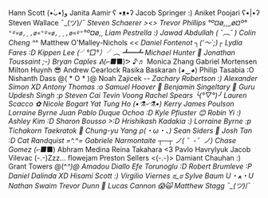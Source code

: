 Hann Scott (•̀ᴗ•́)و
Janita Aamir ʕ •ᴥ•ʔ
Jacob Springer :)
Aniket Poojari ʕ•|•ʔ
Steven Wallace ¯\_(ツ)_/¯ 
Steven Schaerer ><>
Trevor Phillips °º¤ø,¸¸,ø¤º°`°º¤ø,¸,ø¤°º¤ø,¸¸,ø¤º°`°º¤ø,¸
Liam Pestrella :)
Jawad Abdullah ( ˘︹˘ )
Colin Cheng ^_^
Matthew O'Malley-Nichols <_<
Daniel Fontenot ┐(‘～`;)┌
Lydia Fares :D
Kippen Lee (╯°□°）╯︵ ┻━┻ 
Michael Hunter 🍕
Jonathan Toussaint ;-)
Bryan Caples ᕕ(⌐■_■)ᕗ ♪♬
Monica Zhang
Gabriel Mortensen
Milton Huynh 😎
Andrew Cearlock
Rasika Baskaran (◕‿◕)
Philip Tasabia :O
Nishanth Dass @( * O * )@
Noah Zajicek -_-
Zachary Robertson :)
Alexander Simon XD
Antony Thomas :o
Samuel Hoover 🔮
Benjamin Singeltary 👻
Guru Updesh Singh :p
Steven Cai
Tevin Voong
Rachel Spears ╰(*°▽°*)╯
Lauren Scacco ✿
Nicole Bogart
Yat Tung Ho (•⚗৺⚗•)
Kerry James Poulson
Lorraine Byrne
Juan Pablo Duque Ochoa :D
Kyle Pfiuster 😊
Robin Yi :)
Ashley Kim :D
Sharon Bousso >:D
Hrishikash Kadakia :)
Lorraine Byrne :p
Tichakorn Taekratok 🙏
Chung-yu Yang ρ(・ω・、)
Sean Siders 🫠
Josh Tan :D
Cat Randquist =^.^=
Gabriele Narmontaite ┬─┬ ノ( ゜-゜ノ)
Chase Gomez (⌐■_■)
Abhram Medina
Reina Takahara <3
Pavlo Havrylyuk
Jacob Vilevac (-.-)Zzz...
flowejam
Preston Sellers <(-.-)>
Damiant Chauhan :)
Grant Towers @(^_^)@
Amadou Diallo
Efe Torunoglu :D
Robert Brumleve :P
Daniel Dalinda XD
Hisami Scott :)
Virgilio Viernes ಠ_ಠ
Sylve Baum U・ﻌ・U
Nathan Swaim
Trevor Dunn 🦖
Lucas Cannon  😱🙀
Matthew Stagg ¯\_(ツ)_/¯
